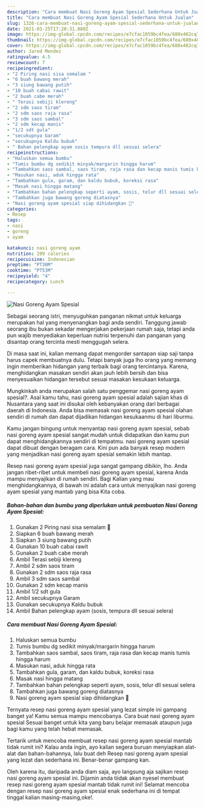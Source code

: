 ```yaml
---
description: "Cara membuat Nasi Goreng Ayam Spesial Sederhana Untuk Jualan"
title: "Cara membuat Nasi Goreng Ayam Spesial Sederhana Untuk Jualan"
slug: 1326-cara-membuat-nasi-goreng-ayam-spesial-sederhana-untuk-jualan
date: 2021-03-25T17:28:31.880Z
image: https://img-global.cpcdn.com/recipes/e7cfac1059bc4fea/680x482cq70/nasi-goreng-ayam-spesial-foto-resep-utama.jpg
thumbnail: https://img-global.cpcdn.com/recipes/e7cfac1059bc4fea/680x482cq70/nasi-goreng-ayam-spesial-foto-resep-utama.jpg
cover: https://img-global.cpcdn.com/recipes/e7cfac1059bc4fea/680x482cq70/nasi-goreng-ayam-spesial-foto-resep-utama.jpg
author: Jared Mendez
ratingvalue: 4.5
reviewcount: 7
recipeingredient:
- "2 Piring nasi sisa semalam "
- "6 buah bawang merah"
- "3 siung bawang putih"
- "10 buah cabai rawit"
- "2 buah cabe merah"
- " Terasi sebiji klereng"
- "2 sdm saos tiram"
- "2 sdm saos raja rasa"
- "3 sdm saos sambal"
- "2 sdm kecap manis"
- "1/2 sdt gula"
- "secukupnya Garam"
- "secukupnya Kaldu bubuk"
- " Bahan pelengkap ayam sosis tempura dll sesuai selera"
recipeinstructions:
- "Haluskan semua bumbu"
- "Tumis bumbu dg sedikit minyak/margarin hingga harum"
- "Tambahkan saos sambal, saos tiram, raja rasa dan kecap manis tumis hingga harum"
- "Masukan nasi, aduk hingga rata"
- "Tambahkan gula, garam, dan kaldu bubuk, koreksi rasa"
- "Masak nasi hingga matang"
- "Tambahkan bahan pelengkap seperti ayam, sosis, telur dll sesuai selera"
- "Tambahkan juga bawang goreng diatasnya"
- "Nasi goreng ayam spesial siap dihidangkan 🤗"
categories:
- Resep
tags:
- nasi
- goreng
- ayam

katakunci: nasi goreng ayam 
nutrition: 209 calories
recipecuisine: Indonesian
preptime: "PT30M"
cooktime: "PT53M"
recipeyield: "4"
recipecategory: Lunch

---
```



![Nasi Goreng Ayam Spesial](https://img-global.cpcdn.com/recipes/e7cfac1059bc4fea/680x482cq70/nasi-goreng-ayam-spesial-foto-resep-utama.jpg)

Sebagai seorang istri, menyuguhkan panganan nikmat untuk keluarga merupakan hal yang menyenangkan bagi anda sendiri. Tanggung jawab seorang ibu bukan sekadar mengerjakan pekerjaan rumah saja, tetapi anda pun wajib menyediakan keperluan nutrisi terpenuhi dan panganan yang disantap orang tercinta mesti menggugah selera.

Di masa  saat ini, kalian memang dapat mengorder santapan siap saji tanpa harus capek membuatnya dulu. Tetapi banyak juga lho orang yang memang ingin memberikan hidangan yang terbaik bagi orang tercintanya. Karena, menghidangkan masakan sendiri akan jauh lebih bersih dan bisa menyesuaikan hidangan tersebut sesuai masakan kesukaan keluarga. 



Mungkinkah anda merupakan salah satu penggemar nasi goreng ayam spesial?. Asal kamu tahu, nasi goreng ayam spesial adalah sajian khas di Nusantara yang saat ini disukai oleh kebanyakan orang dari berbagai daerah di Indonesia. Anda bisa memasak nasi goreng ayam spesial olahan sendiri di rumah dan dapat dijadikan hidangan kesukaanmu di hari liburmu.

Kamu jangan bingung untuk menyantap nasi goreng ayam spesial, sebab nasi goreng ayam spesial sangat mudah untuk didapatkan dan kamu pun dapat menghidangkannya sendiri di tempatmu. nasi goreng ayam spesial dapat dibuat dengan beragam cara. Kini pun ada banyak resep modern yang menjadikan nasi goreng ayam spesial semakin lebih mantap.

Resep nasi goreng ayam spesial juga sangat gampang dibikin, lho. Anda jangan ribet-ribet untuk membeli nasi goreng ayam spesial, karena Anda mampu menyajikan di rumah sendiri. Bagi Kalian yang mau menghidangkannya, di bawah ini adalah cara untuk menyajikan nasi goreng ayam spesial yang mantab yang bisa Kita coba.

<!--inarticleads1-->

##### Bahan-bahan dan bumbu yang diperlukan untuk pembuatan Nasi Goreng Ayam Spesial:

1. Gunakan 2 Piring nasi sisa semalam 🤭
1. Siapkan 6 buah bawang merah
1. Siapkan 3 siung bawang putih
1. Gunakan 10 buah cabai rawit
1. Gunakan 2 buah cabe merah
1. Ambil  Terasi sebiji klereng
1. Ambil 2 sdm saos tiram
1. Gunakan 2 sdm saos raja rasa
1. Ambil 3 sdm saos sambal
1. Gunakan 2 sdm kecap manis
1. Ambil 1/2 sdt gula
1. Ambil secukupnya Garam
1. Gunakan secukupnya Kaldu bubuk
1. Ambil  Bahan pelengkap ayam (sosis, tempura dll sesuai selera)




<!--inarticleads2-->

##### Cara membuat Nasi Goreng Ayam Spesial:

1. Haluskan semua bumbu
1. Tumis bumbu dg sedikit minyak/margarin hingga harum
1. Tambahkan saos sambal, saos tiram, raja rasa dan kecap manis tumis hingga harum
1. Masukan nasi, aduk hingga rata
1. Tambahkan gula, garam, dan kaldu bubuk, koreksi rasa
1. Masak nasi hingga matang
1. Tambahkan bahan pelengkap seperti ayam, sosis, telur dll sesuai selera
1. Tambahkan juga bawang goreng diatasnya
1. Nasi goreng ayam spesial siap dihidangkan 🤗




Ternyata resep nasi goreng ayam spesial yang lezat simple ini gampang banget ya! Kamu semua mampu mencobanya. Cara buat nasi goreng ayam spesial Sesuai banget untuk kita yang baru belajar memasak ataupun juga bagi kamu yang telah hebat memasak.

Tertarik untuk mencoba membuat resep nasi goreng ayam spesial mantab tidak rumit ini? Kalau anda ingin, ayo kalian segera buruan menyiapkan alat-alat dan bahan-bahannya, lalu buat deh Resep nasi goreng ayam spesial yang lezat dan sederhana ini. Benar-benar gampang kan. 

Oleh karena itu, daripada anda diam saja, ayo langsung aja sajikan resep nasi goreng ayam spesial ini. Dijamin anda tiidak akan nyesel membuat resep nasi goreng ayam spesial mantab tidak rumit ini! Selamat mencoba dengan resep nasi goreng ayam spesial enak sederhana ini di tempat tinggal kalian masing-masing,oke!.

